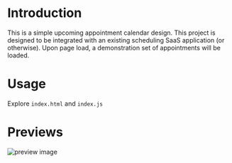 # Introduction
This is a simple upcoming appointment calendar design. This project is designed to be integrated with an existing scheduling SaaS application (or otherwise). Upon page load, a demonstration set of appointments will be loaded.

# Usage
Explore `index.html` and `index.js`

# Previews
![preview image](https://i.imgur.com/2fi6AxC.png)
